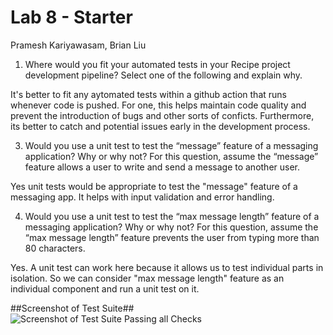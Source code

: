 # Lab 8 - Starter

Pramesh Kariyawasam, Brian Liu

1) Where would you fit your automated tests in your Recipe project development pipeline? Select one of the following and explain why.

It's better to fit any aytomated tests within a github action that runs whenever code is pushed. For one, this helps maintain code quality and prevent the introduction of bugs and other sorts of conficts. Furthermore, its better to catch and potential issues early in the development process.

3) Would you use a unit test to test the “message” feature of a messaging application? Why or why not? For this question, assume the “message” feature allows a user to write and send a message to another user.

Yes unit tests would be appropriate to test the "message" feature of a messaging app. It helps with input validation and error handling. 

4) Would you use a unit test to test the “max message length” feature of a messaging application? Why or why not? For this question, assume the “max message length” feature prevents the user from typing more than 80 characters.

Yes. A unit test can work here because it allows us to test individual parts in isolation. So we can consider "max message length" feature as an individual component and run a unit test on it. 


##Screenshot of Test Suite##
![Screenshot of Test Suite Passing all Checks](https://res.cloudinary.com/dounttx9k/image/upload/v1685339210/CSE%20110/Screenshot_2023-05-28_at_10.46.13_PM_bdtqka.png)
